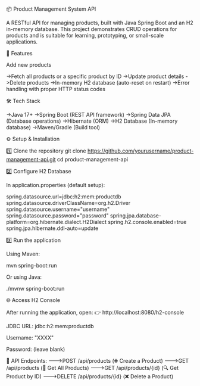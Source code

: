 📦 Product Management System API

A RESTful API for managing products, built with Java Spring Boot and an H2 in-memory database.
This project demonstrates CRUD operations for products and is suitable for learning, prototyping, or small-scale applications.

🚀 Features

Add new products

->Fetch all products or a specific product by ID
->Update product details
->Delete products
->In-memory H2 database (auto-reset on restart)
->Error handling with proper HTTP status codes

🛠️ Tech Stack

->Java 17+
->Spring Boot (REST API framework)
->Spring Data JPA (Database operations)
->Hibernate (ORM)
->H2 Database (In-memory database)
->Maven/Gradle (Build tool)

⚙️ Setup & Installation

1️⃣ Clone the repository
git clone https://github.com/yourusername/product-management-api.git
cd product-management-api

2️⃣ Configure H2 Database

In application.properties (default setup):

spring.datasource.url=jdbc:h2:mem:productdb
spring.datasource.driverClassName=org.h2.Driver
spring.datasource.username="username"
spring.datasource.password="password"
spring.jpa.database-platform=org.hibernate.dialect.H2Dialect
spring.h2.console.enabled=true
spring.jpa.hibernate.ddl-auto=update

3️⃣ Run the application

Using Maven:

mvn spring-boot:run


Or using Java:

./mvnw spring-boot:run

🌐 Access H2 Console

After running the application, open:
👉 http://localhost:8080/h2-console

JDBC URL: jdbc:h2:mem:productdb

Username: "XXXX"

Password: (leave blank)

📌 API Endpoints:
--->POST /api/products          (➕ Create a Product)
--->GET /api/products           (📂 Get All Products)
--->GET /api/products/{id}      (🔍 Get Product by ID)
--->DELETE /api/products/{id}   (❌ Delete a Product)
